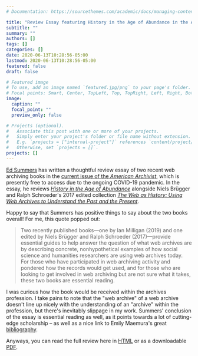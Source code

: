 ```yaml
---
# Documentation: https://sourcethemes.com/academic/docs/managing-content/

title: "Review Essay featuring History in the Age of Abundance in the American Archivist"
subtitle: ""
summary: ""
authors: []
tags: []
categories: []
date: 2020-06-13T10:28:56-05:00
lastmod: 2020-06-13T10:28:56-05:00
featured: false
draft: false

# Featured image
# To use, add an image named `featured.jpg/png` to your page's folder.
# Focal points: Smart, Center, TopLeft, Top, TopRight, Left, Right, BottomLeft, Bottom, BottomRight.
image:
  caption: ""
  focal_point: ""
  preview_only: false

# Projects (optional).
#   Associate this post with one or more of your projects.
#   Simply enter your project's folder or file name without extension.
#   E.g. `projects = ["internal-project"]` references `content/project/deep-learning/index.md`.
#   Otherwise, set `projects = []`.
projects: []
---
```


[Ed Summers](https://mith.umd.edu/people/person/ed-summers/) has written a thoughtful review essay of two recent web archiving books in the [current issue of the *American Archivist*](https://americanarchivist.org/toc/aarc/83/1), which is presently free to access due to the ongoing COVID-19 pandemic. In the essay, he reviews [*History in the Age of Abundance*](/publication/history-in-the-age-of-abundance) alongside Niels Brügger and Ralph Schroeder's 2017 edited collection [*The Web as History: Using Web Archives to Understand the Past and the Present*](https://www.uclpress.co.uk/products/84067).

Happy to say that Summers has positive things to say about the two books overall! For me, this quote popped out:

>Two recently published books—one by Ian Milligan (2019) and one edited by Niels Brügger and Ralph Schroeder (2017)—provide essential guides to help answer the question of what web archives are by describing concrete, nonhypothetical examples of how social science and humanities researchers are using web archives today. For those who have participated in web archiving activity and pondered how the records would get used, and for those who are looking to get involved in web archiving but are not sure what it takes, these two books are essential reading.

I was curious how the book would be received within the archives profession. I take pains to note that the "web archive" of a web archive doesn't line up nicely with the understanding of an "archive" within the profession, but there's inevitably slippage in my work. Summers' conclusion of the essay is essential reading as well, as it points towards a lot of cutting-edge scholarship – as well as a nice link to Emily Maemura's great [bibliography](https://github.com/emilymae/web-archives-bib#readme).

Anyways, you can read the full review here in [HTML](https://americanarchivist.org/doi/full/10.17723/0360-9081-83.1.167) or as a downloadable [PDF](https://americanarchivist.org/doi/pdf/10.17723/0360-9081-83.1.167).